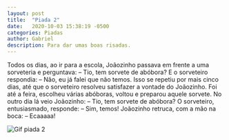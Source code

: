 ```yaml
---
layout: post
title:  "Piada 2"
date:   2020-10-03 15:38:19 -0500
categories: Piadas
author: Gabriel
description: Para dar umas boas risadas.
---
```


Todos os dias, ao ir para a escola, Joãozinho passava em frente a uma sorveteria e perguntava:
– Tio, tem sorvete de abóbora?
E o sorveteiro respondia:
– Não, eu já falei que não temos.
Isso se repetiu por mais cinco dias, até que o sorveteiro resolveu satisfazer a vontade do Joãozinho. Foi até a feira, escolheu várias abóboras, voltou e preparou aquele sorvete.
No outro dia lá veio Joãozinho:
– Tio, tem sorvete de abóbora?
O sorveteiro, entusiasmado, responde:
– Sim, temos!
Joãozinho retruca, com a mão na boca:
– Ecaaaaa!

![Gif piada 2](https://media1.tenor.com/images/d9896297905b78522372dd5d079294a5/tenor.gif?itemid=4850403)
